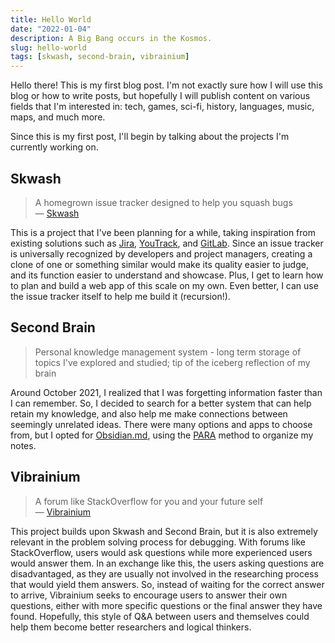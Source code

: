 ```yaml
---
title: Hello World
date: "2022-01-04"
description: A Big Bang occurs in the Kosmos.
slug: hello-world
tags: [skwash, second-brain, vibrainium]
---
```


Hello there! This is my first blog post. I'm not exactly sure how I will use this blog or how to write posts, but hopefully I will publish content on various fields that I'm interested in: tech, games, sci-fi, history, languages, music, maps, and much more.

Since this is my first post, I'll begin by talking about the projects I'm currently working on.

## Skwash
> A homegrown issue tracker designed to help you squash bugs\
> &mdash; [Skwash](https://github.com/RickyC0626/skwash)

This is a project that I've been planning for a while, taking inspiration from existing solutions such as [Jira](https://www.atlassian.com/software/jira), [YouTrack](https://youtrack.jetbrains.com/issues/JT), and [GitLab](https://gitlab.com/gitlab-org/gitlab/-/issues). Since an issue tracker is universally recognized by developers and project managers, creating a clone of one or something similar would make its quality easier to judge, and its function easier to understand and showcase. Plus, I get to learn how to plan and build a web app of this scale on my own. Even better, I can use the issue tracker itself to help me build it (recursion!).

## Second Brain
> Personal knowledge management system - long term storage of topics I've explored and studied; tip of the iceberg reflection of my brain

Around October 2021, I realized that I was forgetting information faster than I can remember. So, I decided to search for a better system that can help retain my knowledge, and also help me make connections between seemingly unrelated ideas. There were many options and apps to choose from, but I opted for [Obsidian.md](https://obsidian.md/), using the [PARA](https://fortelabs.co/blog/para/) method to organize my notes.

## Vibrainium
> A forum like StackOverflow for you and your future self\
> &mdash; [Vibrainium](https://github.com/RickyC0626/vibrainium)

This project builds upon Skwash and Second Brain, but it is also extremely relevant in the problem solving process for debugging. With forums like StackOverflow, users would ask questions while more experienced users would answer them. In an exchange like this, the users asking questions are disadvantaged, as they are usually not involved in the researching process that would yield them answers. So, instead of waiting for the correct answer to arrive, Vibrainium seeks to encourage users to answer their own questions, either with more specific questions or the final answer they have found. Hopefully, this style of Q&A between users and themselves could help them become better researchers and logical thinkers.